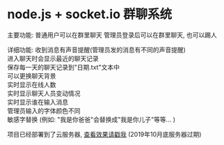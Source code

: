 ﻿# node.js + socket.io 群聊系统

主要功能:
普通用户可以在群里聊天
管理员登录后可以在群里聊天, 也可以踢人

详细功能:
收到消息有声音提醒(管理员发的消息有不同的声音提醒)  
进入聊天时会显示最近的聊天记录  
保存每一天的聊天记录到"日期.txt"文本中  
可以更换聊天背景  
实时显示在线人数  
实时显示聊天人员变动情况  
实时显示谁在输入消息   
管理员输入的字体颜色不同  
敏感字替换 (例如: "我是你爸爸"会替换成"我是你儿子"等等... )  
  
  
项目已经部署到了云服务器, [查看效果请戳我](http://120.79.217.212:4000/) (2019年10月底服务器过期)

